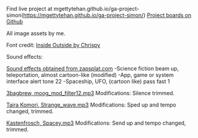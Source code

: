 Find live project at mgettytehan.github.io/ga-project-simon(https://mgettytehan.github.io/ga-project-simon/)
[Project boards on Github](https://github.com/mgettytehan/ga-project-simon/projects/1)

All image assets by me.

Font credit:
[Inside Outside by Chrispy](https://www.dafont.com/insideoutside.font)

Sound effects:

[Sound effects obtained from zapsplat.com](https://www.zapsplat.com)
-Science fiction beam up, teleportation, almost cartoon-like (modified)
-App, game or system interface alert tone 22
-Spaceship, UFO, (cartoon like) pass fast 1

[3bagbrew, moog_mod_filter12.mp3](https://freesound.org/people/3bagbrew/sounds/95574/)
Modifications: Silence trimmed.

[Taira Komori, Strange_wave.mp3](https://freesound.org/people/Taira%20Komori/sounds/214040/)
Modifications: Sped up and tempo changed, trimmed.

[Kastenfrosch, Spacey.mp3](https://freesound.org/people/Kastenfrosch/sounds/162469/)
Modifications: Send up and tempo changed, trimmed.